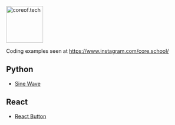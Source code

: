 <a href="https://www.coreof.tech/" target="_blank">
  <img src="https://www.coreof.tech/branding/logo.png" width="100" title="coreof.tech" alt="coreof.tech">
</a>

Coding examples seen at https://www.instagram.com/core.school/

## Python

* [Sine Wave](001-ig-sine-wave.ipynb)

## React

* [React Button](002-ig-react-button)
